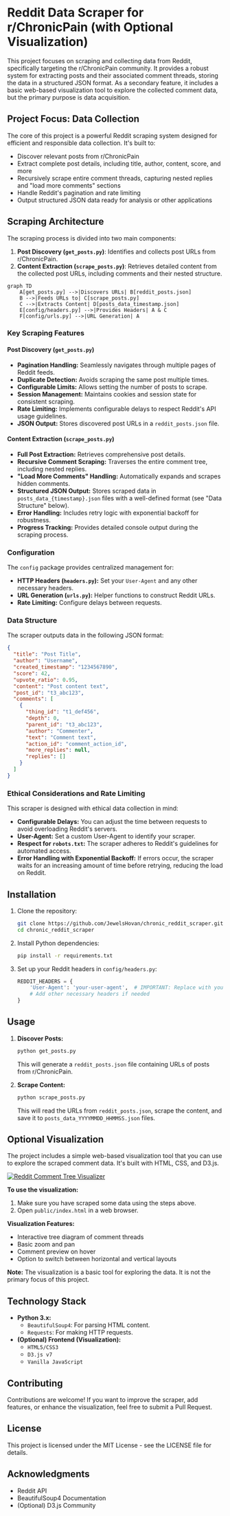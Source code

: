 # Reddit Data Scraper for r/ChronicPain (with Optional Visualization)

This project focuses on scraping and collecting data from Reddit, specifically targeting the r/ChronicPain community. It provides a robust system for extracting posts and their associated comment threads, storing the data in a structured JSON format. As a secondary feature, it includes a basic web-based visualization tool to explore the collected comment data, but the primary purpose is data acquisition.

## Project Focus: Data Collection

The core of this project is a powerful Reddit scraping system designed for efficient and responsible data collection. It's built to:

-   Discover relevant posts from r/ChronicPain
-   Extract complete post details, including title, author, content, score, and more
-   Recursively scrape entire comment threads, capturing nested replies and "load more comments" sections
-   Handle Reddit's pagination and rate limiting
-   Output structured JSON data ready for analysis or other applications

## Scraping Architecture

The scraping process is divided into two main components:

1. **Post Discovery (`get_posts.py`)**: Identifies and collects post URLs from r/ChronicPain.
2. **Content Extraction (`scrape_posts.py`)**: Retrieves detailed content from the collected post URLs, including comments and their nested structure.

```mermaid
graph TD
    A[get_posts.py] -->|Discovers URLs| B[reddit_posts.json]
    B -->|Feeds URLs to| C[scrape_posts.py]
    C -->|Extracts Content| D[posts_data_timestamp.json]
    E[config/headers.py] -->|Provides Headers| A & C
    F[config/urls.py] -->|URL Generation| A
```

### Key Scraping Features

#### Post Discovery (`get_posts.py`)

-   **Pagination Handling:** Seamlessly navigates through multiple pages of Reddit feeds.
-   **Duplicate Detection:** Avoids scraping the same post multiple times.
-   **Configurable Limits:** Allows setting the number of posts to scrape.
-   **Session Management:** Maintains cookies and session state for consistent scraping.
-   **Rate Limiting:** Implements configurable delays to respect Reddit's API usage guidelines.
-   **JSON Output:** Stores discovered post URLs in a `reddit_posts.json` file.

#### Content Extraction (`scrape_posts.py`)

-   **Full Post Extraction:** Retrieves comprehensive post details.
-   **Recursive Comment Scraping:** Traverses the entire comment tree, including nested replies.
-   **"Load More Comments" Handling:** Automatically expands and scrapes hidden comments.
-   **Structured JSON Output:** Stores scraped data in `posts_data_{timestamp}.json` files with a well-defined format (see "Data Structure" below).
-   **Error Handling:** Includes retry logic with exponential backoff for robustness.
-   **Progress Tracking:** Provides detailed console output during the scraping process.

### Configuration

The `config` package provides centralized management for:

-   **HTTP Headers (`headers.py`):** Set your `User-Agent` and any other necessary headers.
-   **URL Generation (`urls.py`):** Helper functions to construct Reddit URLs.
-   **Rate Limiting:** Configure delays between requests.

### Data Structure

The scraper outputs data in the following JSON format:

```json
{
  "title": "Post Title",
  "author": "Username",
  "created_timestamp": "1234567890",
  "score": 42,
  "upvote_ratio": 0.95,
  "content": "Post content text",
  "post_id": "t3_abc123",
  "comments": [
    {
      "thing_id": "t1_def456",
      "depth": 0,
      "parent_id": "t3_abc123",
      "author": "Commenter",
      "text": "Comment text",
      "action_id": "comment_action_id",
      "more_replies": null,
      "replies": []
    }
  ]
}
```

### Ethical Considerations and Rate Limiting

This scraper is designed with ethical data collection in mind:

-   **Configurable Delays:** You can adjust the time between requests to avoid overloading Reddit's servers.
-   **User-Agent:** Set a custom User-Agent to identify your scraper.
-   **Respect for `robots.txt`:** The scraper adheres to Reddit's guidelines for automated access.
-   **Error Handling with Exponential Backoff:**  If errors occur, the scraper waits for an increasing amount of time before retrying, reducing the load on Reddit.

## Installation

1. Clone the repository:

    ```bash
    git clone https://github.com/JewelsHovan/chronic_reddit_scraper.git
    cd chronic_reddit_scraper
    ```

2. Install Python dependencies:

    ```bash
    pip install -r requirements.txt
    ```

3. Set up your Reddit headers in `config/headers.py`:

    ```python
    REDDIT_HEADERS = {
        'User-Agent': 'your-user-agent',  # IMPORTANT: Replace with your own User-Agent
        # Add other necessary headers if needed
    }
    ```

## Usage

1. **Discover Posts:**

    ```bash
    python get_posts.py
    ```

    This will generate a `reddit_posts.json` file containing URLs of posts from r/ChronicPain.

2. **Scrape Content:**

    ```bash
    python scrape_posts.py
    ```

    This will read the URLs from `reddit_posts.json`, scrape the content, and save it to `posts_data_YYYYMMDD_HHMMSS.json` files.

## Optional Visualization

The project includes a simple web-based visualization tool that you can use to explore the scraped comment data. It's built with HTML, CSS, and D3.js.

[![Reddit Comment Tree Visualizer](example.png)](https://julienh.github.io/reddit-comment-tree-visualizer/)

**To use the visualization:**

1. Make sure you have scraped some data using the steps above.
2. Open `public/index.html` in a web browser.

**Visualization Features:**

-   Interactive tree diagram of comment threads
-   Basic zoom and pan
-   Comment preview on hover
-   Option to switch between horizontal and vertical layouts

**Note:** The visualization is a basic tool for exploring the data. It is not the primary focus of this project.

## Technology Stack

-   **Python 3.x:**
    -   `BeautifulSoup4`: For parsing HTML content.
    -   `Requests`: For making HTTP requests.
-   **(Optional) Frontend (Visualization):**
    -   `HTML5/CSS3`
    -   `D3.js v7`
    -   `Vanilla JavaScript`

## Contributing

Contributions are welcome! If you want to improve the scraper, add features, or enhance the visualization, feel free to submit a Pull Request.

## License

This project is licensed under the MIT License - see the LICENSE file for details.

## Acknowledgments

-   Reddit API
-   BeautifulSoup4 Documentation
-   (Optional) D3.js Community
